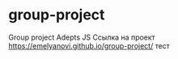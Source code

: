 # group-project
Group project Adepts JS
Ссылка на проект https://emelyanovi.github.io/group-project/
тест